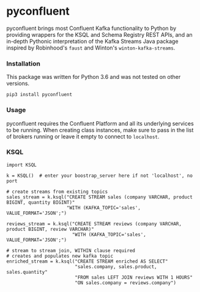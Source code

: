 # pyconfluent
pyconfluent brings most Confluent Kafka functionality to Python by providing wrappers for the KSQL and Schema Registry REST APIs, and an in-depth Pythonic interpretation of the Kafka Streams Java package inspired by Robinhood's `faust` and Winton's `winton-kafka-streams`.

### Installation
This package was written for Python 3.6 and was not tested on other versions.

`pip3 install pyconfluent`

### Usage

pyconfluent requires the Confluent Platform and all its underlying services to be running. When creating class instances, make sure to pass in the list of brokers running or leave it empty to connect to `localhost`. 

### KSQL

```
import KSQL

k = KSQL()  # enter your boostrap_server here if not 'localhost', no port

# create streams from existing topics
sales_stream = k.ksql("CREATE STREAM sales (company VARCHAR, product BIGINT, quantity BIGINT)"
                      "WITH (KAFKA_TOPIC='sales', VALUE_FORMAT='JSON';")

reviews_stream = k.ksql("CREATE STREAM reviews (company VARCHAR, product BIGINT, review VARCHAR)"
                        "WITH (KAFKA_TOPIC='sales', VALUE_FORMAT='JSON';")

# stream to stream join, WITHIN clause required
# creates and populates new kafka topic
enriched_stream = k.ksql("CREATE STREAM enriched AS SELECT"
                         "sales.company, sales.product, sales.quantity"
                         "FROM sales LEFT JOIN reviews WITH 1 HOURS"
                         "ON sales.company = reviews.company")

```
